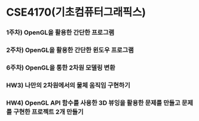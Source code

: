# CSE4170(기초컴퓨터그래픽스)

### 1주차) OpenGL을 활용한 간단한 프로그램
### 2주차) OpenGL을 활용한 간단한 윈도우 프로그램
### 6주차) OpenGL을 통한 2차원 모델링 변환
### HW3) 나만의 2차원에서의 물체 움직임 구현하기
### HW4) OpenGL API 함수를 사용한 3D 뷰잉을 활용한 문제를 만들고 문제를 구현한 프로젝트 2개 만들기
